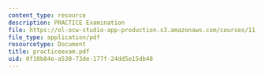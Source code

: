 ```yaml
---
content_type: resource
description: PRACTICE Examination
file: https://ol-ocw-studio-app-production.s3.amazonaws.com/courses/11-521-spatial-database-management-and-advanced-geographic-information-systems-spring-2003/0f10b84ea53073de177f24dd5e15db48_practiceexam.pdf
file_type: application/pdf
resourcetype: Document
title: practiceexam.pdf
uid: 0f10b84e-a530-73de-177f-24dd5e15db48
---
```

